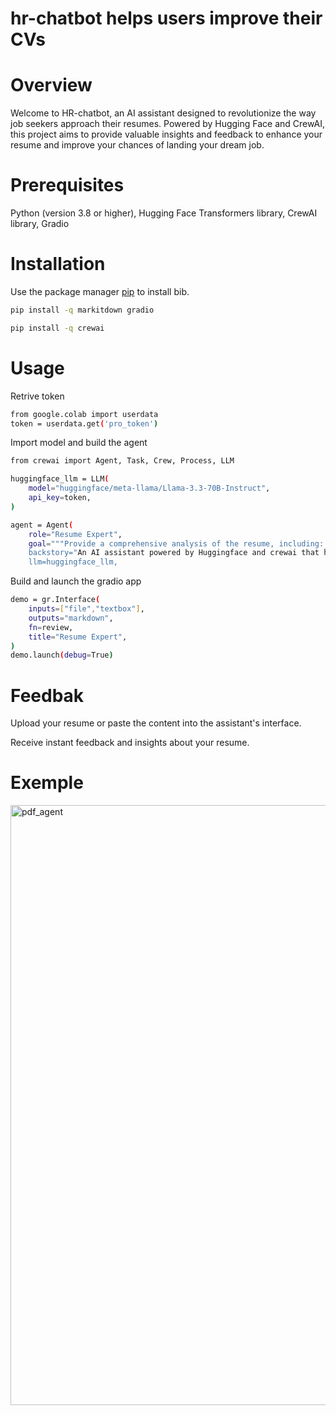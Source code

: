 # hr-chatbot helps users improve their CVs

# Overview
Welcome to HR-chatbot, an AI assistant designed to revolutionize the way job seekers approach their resumes. Powered by Hugging Face and CrewAI, this project aims to provide valuable insights and feedback to enhance your resume and improve your chances of landing your dream job.

# Prerequisites

Python (version 3.8 or higher), 
Hugging Face Transformers library, 
CrewAI library, 
Gradio


# Installation

Use the package manager [pip](https://pip.pypa.io/en/stable/) to install bib.

```bash
pip install -q markitdown gradio
```
```bash
pip install -q crewai
```

# Usage
Retrive token

```bash
from google.colab import userdata
token = userdata.get('pro_token')
```

Import model and build the agent 

```bash
from crewai import Agent, Task, Crew, Process, LLM

huggingface_llm = LLM(
    model="huggingface/meta-llama/Llama-3.3-70B-Instruct",
    api_key=token,
)

agent = Agent(
    role="Resume Expert",
    goal="""Provide a comprehensive analysis of the resume, including:
    backstory="An AI assistant powered by Huggingface and crewai that helps job seekers gain insights about their resume",
    llm=huggingface_llm,
```

Build and launch the gradio app

```bash
demo = gr.Interface(
    inputs=["file","textbox"],
    outputs="markdown",
    fn=review,
    title="Resume Expert",
)
demo.launch(debug=True)
```

# Feedbak

Upload your resume or paste the content into the assistant's interface.

Receive instant feedback and insights about your resume.

# Exemple

<img width="960" alt="pdf_agent" src="https://github.com/user-attachments/assets/8e3a7895-1093-47bf-a655-b141862ca7ec" />

